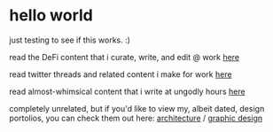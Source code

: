 # hello world
just testing to see if this works. :) 

read the DeFi content that i curate, write, and edit @ work [here](https://www.treehouse.finance/treehouse-academy)

read twitter threads and related content i make for work [here](https://www.twitter.com/TreehouseFi)

read almost-whimsical content that i write at ungodly hours [here](https://www.medium.com/@_4am)




completely unrelated, but if you'd like to view my, albeit dated, design portolios, you can check them out here:
[architecture](https://bit.ly/2L5RfD2) / [graphic design](https://bit.ly/2TVNAze)

